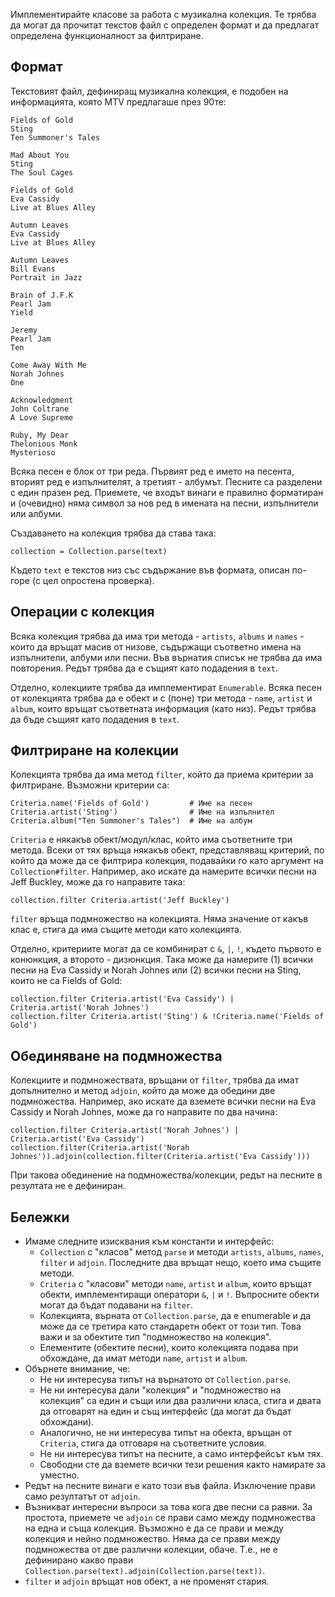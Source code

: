 Имплементирайте класове за работа с музикална колекция. Те трябва да могат да прочитат текстов файл с определен формат и да предлагат определена функционалност за филтриране.

## Формат

Текстовият файл, дефиниращ музикална колекция, е подобен на информацията, която MTV предлагаше през 90те:

    Fields of Gold
    Sting
    Ten Summoner's Tales

    Mad About You
    Sting
    The Soul Cages

    Fields of Gold
    Eva Cassidy
    Live at Blues Alley

    Autumn Leaves
    Eva Cassidy
    Live at Blues Alley

    Autumn Leaves
    Bill Evans
    Portrait in Jazz

    Brain of J.F.K
    Pearl Jam
    Yield

    Jeremy
    Pearl Jam
    Ten

    Come Away With Me
    Norah Johnes
    One

    Acknowledgment
    John Coltrane
    A Love Supreme

    Ruby, My Dear
    Thelonious Monk
    Mysterioso

Всяка песен е блок от три реда. Първият ред е името на песента, вторият ред е изпълнителят, а третият - албумът. Песните са разделени с един празен ред. Приемете, че входът винаги е правилно форматиран и (очевидно) няма символ за нов ред в имената на песни, изпълнители или албуми.

Създаването на колекция трябва да става така:

    collection = Collection.parse(text)

Където `text` е текстов низ със съдържание във формата, описан по-горе (с цел опростена проверка).

## Операции с колекция

Всяка колекция трябва да има три метода - `artists`, `albums` и `names` - които да връщат масив от низове, съдържащи съответно имена на изпълнители, албуми или песни. Във върнатия списък не трябва да има повторения. Редът трябва да е същият като подадения в `text`.

Отделно, колекциите трябва да имплементират `Enumerable`. Всяка песен от колекцията трябва да е обект и с (поне) три метода - `name`, `artist` и `album`, които връщат съответната информация (като низ). Редът трябва да бъде същият като подадения в `text`.

## Филтриране на колекции

Колекцията трябва да има метод `filter`, който да приема критерии за филтриране. Възможни критерии са:

    Criteria.name('Fields of Gold')         # Име на песен
    Criteria.artist('Sting')                # Име на изпълнител
    Criteria.album("Ten Summoner's Tales")  # Име на албум

`Criteria` е някакъв обект/модул/клас, който има съответните три метода. Всеки от тях връща някакъв обект, представляващ критерий, по който да може да се филтрира колекция, подавайки го като аргумент на `Collection#filter`. Например, ако искате да намерите всички песни на Jeff Buckley, може да го направите така:

    collection.filter Criteria.artist('Jeff Buckley')

`filter` връща подмножество на колекцията. Няма значение от какъв клас е, стига да има същите методи като колекцията.

Отделно, критериите могат да се комбинират с `&`, `|`, `!`, където първото е конюнкция, а второто - дизюнкция. Така може да намерите (1) всички песни на Eva Cassidy и Norah Johnes или (2) всички песни на Sting, които не са Fields of Gold:

    collection.filter Criteria.artist('Eva Cassidy') | Criteria.artist('Norah Johnes')
    collection.filter Criteria.artist('Sting') & !Criteria.name('Fields of Gold')

## Обединяване на подмножества

Колекциите и подмножествата, връщани от `filter`, трябва да имат допълнително и метод `adjoin`, който да може да обедини две подмножества. Например, ако искате да вземете всички песни на Eva Cassidy и Norah Johnes, може да го направите по два начина:

    collection.filter Criteria.artist('Norah Johnes') | Criteria.artist('Eva Cassidy')
    collection.filter(Criteria.artist('Norah Johnes')).adjoin(collection.filter(Criteria.artist('Eva Cassidy')))

При такова обединение на подмножества/колекции, редът на песните в резултата не е дефиниран.

## Бележки

* Имаме следните изисквания към константи и интерфейс:
  * `Collection` с "класов" метод `parse` и методи `artists`, `albums`, `names`, `filter` и `adjoin`. Последните два връщат нещо, което има същите методи.
  * `Criteria` с "класови" методи `name`, `artist` и `album`, които връщат обекти, имплементиращи оператори `&`, `|` и `!`. Въпросните обекти могат да бъдат подавани на `filter`.
  * Колекцията, върната от `Collection.parse`, да е enumerable и да може да се третира като стандаретн обект от този тип. Това важи и за обектите тип "подмножество на колекция".
  * Елементите (обектите песни), които колекцията подава при обхождане, да имат методи `name`, `artist` и `album`.
* Обърнете внимание, че:
  * Не ни интересува типът на върнатото от `Collection.parse`.
  * Не ни интересува дали "колекция" и "подмножество на колекция" са един и същи или два различни класа, стига и двата да отговарят на един и същ интерфейс (да могат да бъдат обхождани).
  * Аналогично, не ни интересува типът на обекта, връщан от `Criteria`, стига да отговаря на съответните условия.
  * Не ни интересува типът на песните, а само интерфейсът към тях.
  * Свободни сте да вземете всички тези решения както намирате за уместно.
* Редът на песните винаги е като този във файла. Изключение прави само резултатът от `adjoin`.
* Възникват интересни въпроси за това кога две песни са равни. За простота, приемете че `adjoin` се прави само между подмножества на една и съща колекция. Възможно е да се прави и между колекция и нейно подмножество. Няма да се прави между подмножества от две различни колекции, обаче. Т.е., не е дефинирано какво прави `Collection.parse(text).adjoin(Collection.parse(text))`.
* `filter` и `adjoin` връщат нов обект, а не променят стария.
